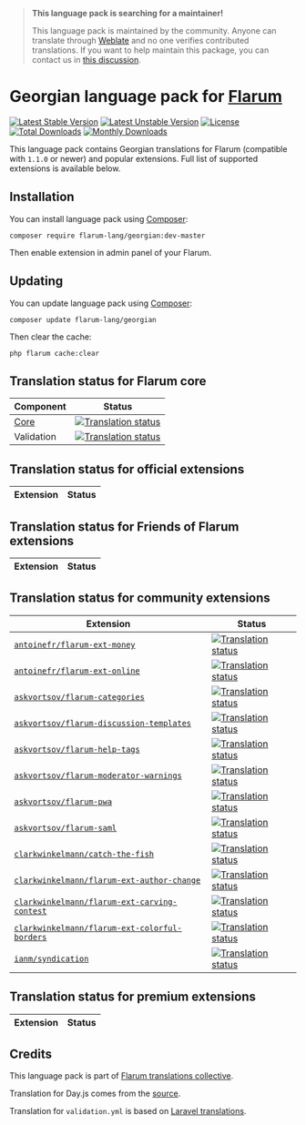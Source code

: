 > **This language pack is searching for a maintainer!**
>
> This language pack is maintained by the community. Anyone can translate through [Weblate](https://weblate.rob006.net/languages/ka/flarum/) and no one verifies contributed translations. If you want to help maintain this package, you can contact us in [this discussion](https://discuss.flarum.org/d/27519-the-flarum-language-project).


# Georgian language pack for [Flarum](https://flarum.org/)

[![Latest Stable Version](https://img.shields.io/packagist/v/flarum-lang/georgian?color=success&label=stable)](https://packagist.org/packages/flarum-lang/georgian) 
[![Latest Unstable Version](https://img.shields.io/packagist/v/flarum-lang/georgian?include_prereleases&label=unstable)](https://packagist.org/packages/flarum-lang/georgian) 
[![License](https://img.shields.io/packagist/l/flarum-lang/georgian)](https://packagist.org/packages/flarum-lang/georgian) 
[![Total Downloads](https://img.shields.io/packagist/dt/flarum-lang/georgian)](https://packagist.org/packages/flarum-lang/georgian/stats) 
[![Monthly Downloads](https://img.shields.io/packagist/dm/flarum-lang/georgian)](https://packagist.org/packages/flarum-lang/georgian/stats) 

This language pack contains Georgian translations for Flarum (compatible with `1.1.0` or newer) and popular extensions. Full list of supported extensions is available below.


## Installation

You can install language pack using [Composer](https://getcomposer.org/):

```console
composer require flarum-lang/georgian:dev-master
```

Then enable extension in admin panel of your Flarum.


## Updating

You can update language pack using [Composer](https://getcomposer.org/):

```console
composer update flarum-lang/georgian
```

Then clear the cache:

```console
php flarum cache:clear
```


## Translation status for Flarum core

| Component | Status |
| --- | --- |
| [Core](https://github.com/flarum/core) | [![Translation status](https://weblate.rob006.net/widgets/flarum/ka/core/svg-badge.svg)](https://weblate.rob006.net/projects/flarum/core/ka/) |
| Validation | [![Translation status](https://weblate.rob006.net/widgets/flarum/ka/validation/svg-badge.svg)](https://weblate.rob006.net/projects/flarum/validation/ka/) |


## Translation status for official extensions

<!-- flarum-extensions-list-start -->

| Extension | Status |
| --- | --- |

<!-- flarum-extensions-list-stop -->


## Translation status for Friends of Flarum extensions

<!-- fof-extensions-list-start -->

| Extension | Status |
| --- | --- |

<!-- fof-extensions-list-stop -->


## Translation status for community extensions

<!-- various-extensions-list-start -->

| Extension | Status |
| --- | --- |
| [`antoinefr/flarum-ext-money`](https://github.com/AntoineFr/flarum-ext-money) | [![Translation status](https://weblate.rob006.net/widgets/flarum/ka/antoinefr-money/svg-badge.svg)](https://weblate.rob006.net/projects/flarum/antoinefr-money/ka/) |
| [`antoinefr/flarum-ext-online`](https://github.com/AntoineFr/flarum-ext-online) | [![Translation status](https://weblate.rob006.net/widgets/flarum/ka/antoinefr-online/svg-badge.svg)](https://weblate.rob006.net/projects/flarum/antoinefr-online/ka/) |
| [`askvortsov/flarum-categories`](https://github.com/askvortsov1/flarum-categories) | [![Translation status](https://weblate.rob006.net/widgets/flarum/ka/askvortsov-categories/svg-badge.svg)](https://weblate.rob006.net/projects/flarum/askvortsov-categories/ka/) |
| [`askvortsov/flarum-discussion-templates`](https://github.com/askvortsov1/flarum-discussion-templates) | [![Translation status](https://weblate.rob006.net/widgets/flarum/ka/askvortsov-discussion-templates/svg-badge.svg)](https://weblate.rob006.net/projects/flarum/askvortsov-discussion-templates/ka/) |
| [`askvortsov/flarum-help-tags`](https://github.com/askvortsov1/flarum-help-tags) | [![Translation status](https://weblate.rob006.net/widgets/flarum/ka/askvortsov-help-tags/svg-badge.svg)](https://weblate.rob006.net/projects/flarum/askvortsov-help-tags/ka/) |
| [`askvortsov/flarum-moderator-warnings`](https://github.com/askvortsov1/flarum-moderator-warnings) | [![Translation status](https://weblate.rob006.net/widgets/flarum/ka/askvortsov-moderator-warnings/svg-badge.svg)](https://weblate.rob006.net/projects/flarum/askvortsov-moderator-warnings/ka/) |
| [`askvortsov/flarum-pwa`](https://github.com/askvortsov1/flarum-pwa) | [![Translation status](https://weblate.rob006.net/widgets/flarum/ka/askvortsov-pwa/svg-badge.svg)](https://weblate.rob006.net/projects/flarum/askvortsov-pwa/ka/) |
| [`askvortsov/flarum-saml`](https://github.com/askvortsov1/flarum-saml) | [![Translation status](https://weblate.rob006.net/widgets/flarum/ka/askvortsov-saml/svg-badge.svg)](https://weblate.rob006.net/projects/flarum/askvortsov-saml/ka/) |
| [`clarkwinkelmann/catch-the-fish`](https://github.com/clarkwinkelmann/catch-the-fish) | [![Translation status](https://weblate.rob006.net/widgets/flarum/ka/clarkwinkelmann-catch-the-fish/svg-badge.svg)](https://weblate.rob006.net/projects/flarum/clarkwinkelmann-catch-the-fish/ka/) |
| [`clarkwinkelmann/flarum-ext-author-change`](https://github.com/clarkwinkelmann/flarum-ext-author-change) | [![Translation status](https://weblate.rob006.net/widgets/flarum/ka/clarkwinkelmann-author-change/svg-badge.svg)](https://weblate.rob006.net/projects/flarum/clarkwinkelmann-author-change/ka/) |
| [`clarkwinkelmann/flarum-ext-carving-contest`](https://github.com/clarkwinkelmann/flarum-ext-carving-contest) | [![Translation status](https://weblate.rob006.net/widgets/flarum/ka/clarkwinkelmann-carving-contest/svg-badge.svg)](https://weblate.rob006.net/projects/flarum/clarkwinkelmann-carving-contest/ka/) |
| [`clarkwinkelmann/flarum-ext-colorful-borders`](https://github.com/clarkwinkelmann/flarum-ext-colorful-borders) | [![Translation status](https://weblate.rob006.net/widgets/flarum/ka/clarkwinkelmann-colorful-borders/svg-badge.svg)](https://weblate.rob006.net/projects/flarum/clarkwinkelmann-colorful-borders/ka/) |
| [`ianm/syndication`](https://github.com/imorland/syndication) | [![Translation status](https://weblate.rob006.net/widgets/flarum/ka/ianm-syndication/svg-badge.svg)](https://weblate.rob006.net/projects/flarum/ianm-syndication/ka/) |

<!-- various-extensions-list-stop -->


## Translation status for premium extensions

<!-- premium-extensions-list-start -->

| Extension | Status |
| --- | --- |

<!-- premium-extensions-list-stop -->


## Credits

This language pack is part of [Flarum translations collective](https://github.com/rob006-software/flarum-translations).

Translation for Day.js comes from the [source](https://github.com/iamkun/dayjs/blob/v1.10.4/src/locale/ka.js).

Translation for `validation.yml` is based on [Laravel translations](https://github.com/Laravel-Lang/lang/blob/8.1.3/src/ka/validation.php).

